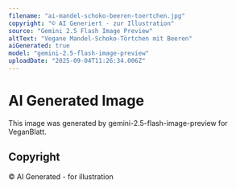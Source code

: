 ```yaml
---
filename: "ai-mandel-schoko-beeren-toertchen.jpg"
copyright: "© AI Generiert - zur Illustration"
source: "Gemini 2.5 Flash Image Preview"
altText: "Vegane Mandel-Schoko-Törtchen mit Beeren"
aiGenerated: true
model: "gemini-2.5-flash-image-preview"
uploadDate: "2025-09-04T11:26:34.006Z"
---
```


# AI Generated Image

This image was generated by gemini-2.5-flash-image-preview for VeganBlatt.

## Copyright
© AI Generated - for illustration

